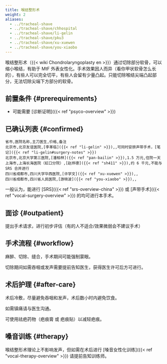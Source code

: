```yaml
---
title: 喉结整形术
weight: 2
aliases:
  - ../tracheal-shave
  - ../tracheal-shave/chhospital
  - ../tracheal-shave/li-gelin
  - ../tracheal-shave/pku3
  - ../tracheal-shave/xu-xuewen
  - ../tracheal-shave/you-xiaobo
---
```


喉结整形术（{{< wiki Chondrolaryngoplasty en >}}）通过切除部分软骨，可以缩小喉结，有助于 MtF 外表女性化。手术效果因人而异（看你甲状软骨怎么长的），有些人可以完全切平，有些人会留有少量凸起。只能切除喉结尖端凸起部分，无法切除尖端下方部分的软骨。

## 前置条件 {#prerequirements}

<!-- TODO: 年龄限制 未知，姑且认为 18 周岁 -->

- 可能需要 [诊断证明]({{< ref "psyco-overview" >}})

## 已确认列表 {#confirmed}

```csv
省市,医院名称,主刀医生,价格,备注
北京市,北京友谊医院,[李革临]({{< ref "li-gelin" >}}),,可同时安排声带手术，[笔记]({{< ref "li-gelin#surgery-notes" >}})
北京市,北京大学第三医院,[潘柏林]({{< ref "pan-bailin" >}}),1.5 万元,住院一天
上海市,上海长海医院（虹口分院）,[赵烨德]({{< ref "sh411" >}}),约 6 千元,不能与 SRS 合并进行
四川省成都市,四川大学华西医院,[许学文]({{< ref "xu-xuewen" >}}),,
四川省成都市,四川省人民医院,[游晓波]({{< ref "you-xiaobo" >}}),,
```

一般认为，能进行 [SRS]({{< ref "srs-overview-china" >}}) 或 [声带手术]({{< ref "vocal-surgery-overview" >}}) 的均可进行本手术。

## 面诊 {#outpatient}

提出手术请求，进行初步评估（有的人不适合/效果微弱会不建议手术）

## 手术流程 {#workflow}

麻醉、切除、缝合，手术期间可能强制蒙眼。

切除期间如需吞咽或发声需要提前告知医生，获得医生许可后方可进行。

## 术后护理 {#after-care}

术后冷敷，尽量避免吞咽和发声，术后数小时内避免饮食。

如需镇痛请与医生沟通。

可使用祛疤药物（疤痕膏 或 疤痕贴）以减轻疤痕。

## 嗓音训练 {#therapy}

喉结整形术理论上不影响发声，但如需在术后进行 [嗓音女性化训练]({{< ref "vocal-therapy-overview" >}}) 请提前告知训练师。
